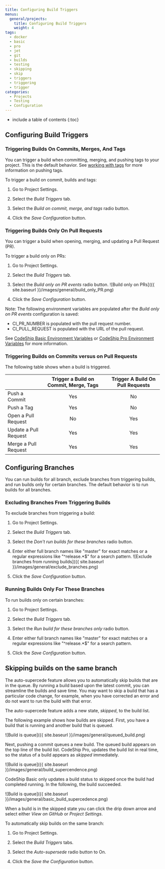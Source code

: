 ```yaml
---
title: Configuring Build Triggers
menus:
  general/projects:
    title: Configuring Build Triggers
    weight: 4
tags:
  - docker
  - basic
  - pro
  - jet
  - git
  - builds
  - testing
  - skipping
  - skip
  - triggers
  - triggering
  - trigger
categories:
  - Projects
  - Testing
  - Configuration
---
```


* include a table of contents
{:toc}

## Configuring Build Triggers

### Triggering Builds On Commits, Merges, And Tags

You can trigger a build when committing, merging, and pushing tags to your project.  This is the default behavior. See [working with tags](https://git-scm.com/book/en/v2/Git-Basics-Tagging) for more information on pushing tags.   


To trigger a build on commit, builds and tags:

1. Go to Project Settings.

2. Select the _Build Triggers_ tab.

3. Select the _Build on commit, merge, and tags_ radio button.

4. Click the _Save Configuration_ button.


### Triggering Builds Only On Pull Requests

You can trigger a build when opening, merging, and updating a Pull Request (PR).

To trigger a build only on PRs:

1. Go to Project Settings.

2. Select the _Build Triggers_ tab.

3. Select the _Build only on PR events_ radio button.
![Build only on PRs]({{ site.baseurl }}/images/general/build_only_PR.png)
4. Click the _Save Configuration_ button.

Note: The following environment variables are populated after the _Build only on PR events_ configuration is saved:
* CI_PR_NUMBER is populated with the pull request number.
* CI_PULL_REQUEST is populated with the URL of the pull request. 

See [CodeShip Basic Environment Variables](https://documentation.codeship.com/basic/builds-and-configuration/set-environment-variables/) or [CodeShip Pro Environment Variables](https://documentation.codeship.com/pro/builds-and-configuration/environment-variables/) for more information.

### Triggering Builds on Commits versus on Pull Requests

The following table shows when a build is triggered.
           

|                       	| Trigger a Build on Commit, Merge, Tags         |      | Trigger A Build On Pull Requests        	|
|-----------------------	|:----------------------------------------------:|:----:|:--------------------------------------------:	|
| Push a Commit                	|                       Yes                      |	|			No			|
| Push a Tag                  	|                       Yes                      |	|                      No                      	|
| Open a Pull Request   	|                       No                       |	|                      Yes                     	|
| Update a Pull Request 	|                       Yes                      |	|                      Yes                     	|
| Merge a Pull Request  	|                       Yes                      |	|                      Yes                     	|


## Configuring Branches

You can run builds for all branch, exclude branches from triggering builds, and run builds only for certain branches. 
The default behavior is to run builds for all branches.
 
### Excluding Branches From Triggering Builds

To exclude branches from triggering a build:

1. Go to Project Settings.

2. Select the _Build Triggers_ tab.

3. Select the _Don't run builds for these branches_ radio button.

4. Enter either full branch names like "master" for exact matches or a regular expressions like "^release.*$" for a search pattern.
![Exclude branches from running builds]({{ site.baseurl }}/images/general/exclude_branches.png)
5. Click the _Save Configuration_ button.

### Running Builds Only For These Branches

To run builds only on certain branches: 

1. Go to Project Settings.

2. Select the _Build Triggers_ tab.

3. Select the _Run build for these branches only_ radio button.

4. Enter either full branch names like "master" for exact matches or a regular expressions like "^release.*$" for a search pattern.

5. Click the _Save Configuration_ button.

## Skipping builds on the same branch

The auto-supercede feature allows you to automatically skip builds that are in the queue. By running a build based upon the latest commit, you can streamline the builds and save time. You may want to skip a build that has a particular code change, for example, when you have corrected an error and do not want to run the build with that error.

The auto-supercede feature adds a new state, _skipped_, to the build list. 

The following example shows how builds are skipped. First, you have a build that is running and another build that is queued.

![Build is queue]({{ site.baseurl }}/images/general/queued_build.png)

Next, pushing a commit queues a new build. The queued build appears on the top line of the build list. CodeShip Pro, updates the build list in real time, so the status of a build appears as _skipped_ immediately.  

![Build is queue]({{ site.baseurl }}/images/general/build_supercendence.png)

CodeShip Basic only updates a build status to skipped once the build had completed running. In the following, the build succeeded. 

![Build is queue]({{ site.baseurl }}/images/general/basic_build_supercedence.png)

When a build is in the skipped state you can click the drip down arrow and select either _View on GitHub_ or _Project Settings_. 
  
To automatically skip builds on the same branch:

1. Go to Project Settings.

2. Select the _Build Triggers_ tabs.

3. Select the _Auto-supersede_ radio button to On.

4. Click the _Save the Configuration_ button.
